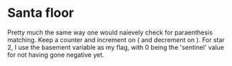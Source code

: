# Santa floor

Pretty much the same way one would naievely check for paraenthesis matching.
Keep a counter and increment on ( and decrement on ).  For star 2, I use the
basement variable as my flag, with 0 being the 'sentinel' value for not having
gone negative yet.
